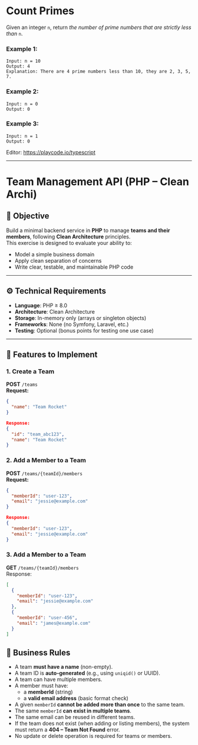 # Count Primes

Given an integer `n`, return _the number of prime numbers that are strictly less than_ `n`.


### **Example 1:**
    Input: n = 10
    Output: 4
    Explanation: There are 4 prime numbers less than 10, they are 2, 3, 5, 7.
    
### **Example 2:**
    Input: n = 0
    Output: 0
    
### **Example 3:**
    Input: n = 1
    Output: 0
    
Editor: https://playcode.io/typescript

---

# Team Management API (PHP – Clean Archi)

## 🎯 Objective

Build a minimal backend service in **PHP** to manage **teams and their members**, following **Clean Architecture** principles.  
This exercise is designed to evaluate your ability to:
- Model a simple business domain
- Apply clean separation of concerns
- Write clear, testable, and maintainable PHP code

---

## ⚙️ Technical Requirements

- **Language**: PHP ≥ 8.0
- **Architecture**: Clean Architecture  
- **Storage**: In-memory only (arrays or singleton objects)
- **Frameworks**: None (no Symfony, Laravel, etc.)
- **Testing**: Optional (bonus points for testing one use case)

---

## 🧱 Features to Implement

### 1. Create a Team  
**POST** `/teams`  
**Request:**
```json
{
  "name": "Team Rocket"
}

Response:
{
  "id": "team_abc123",
  "name": "Team Rocket"
}
```

### 2. Add a Member to a Team
**POST** `/teams/{teamId}/members`  
**Request:**
```json
{
  "memberId": "user-123",
  "email": "jessie@example.com"
}

Response:
{
  "memberId": "user-123",
  "email": "jessie@example.com"
}
```


### 3. Add a Member to a Team
**GET** `/teams/{teamId}/members`  
Response:
```json
[
  {
    "memberId": "user-123",
    "email": "jessie@example.com"
  },
  {
    "memberId": "user-456",
    "email": "james@example.com"
  }
]
```

## 📏 Business Rules

- A team **must have a name** (non-empty).
- A team ID is **auto-generated** (e.g., using `uniqid()` or UUID).
- A team can have multiple members.
- A member must have:
  - a **memberId** (string)
  - a **valid email address** (basic format check)
- A given `memberId` **cannot be added more than once** to the same team.
- The same `memberId` **can exist in multiple teams**.
- The same email can be reused in different teams.
- If the team does not exist (when adding or listing members), the system must return a **404 – Team Not Found** error.
- No update or delete operation is required for teams or members.
